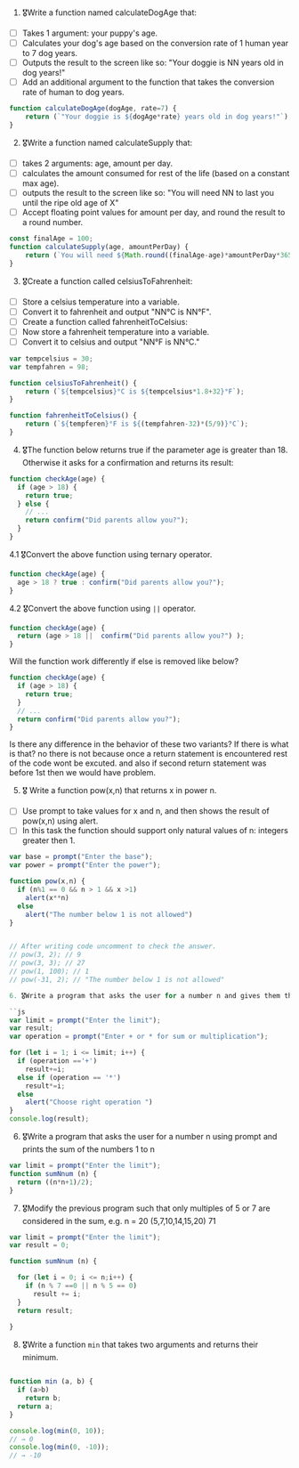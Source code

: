 1. 🎖Write a function named calculateDogAge that:
  * [ ] Takes 1 argument: your puppy's age.
  * [ ] Calculates your dog's age based on the conversion rate of 1 human year to 7 dog years.
  * [ ] Outputs the result to the screen like so: "Your doggie is NN years old in dog years!"
  * [ ] Add an additional argument to the function that takes the conversion rate of human to dog years.

```js
function calculateDogAge(dogAge, rate=7) {
	return (`"Your doggie is ${dogAge*rate} years old in dog years!"`);
}
```
2. 🎖Write a function named calculateSupply that:
  * [ ] takes 2 arguments: age, amount per day.
  * [ ] calculates the amount consumed for rest of the life (based on a constant max age).
  * [ ] outputs the result to the screen like so: "You will need NN to last you until the ripe old age of X"
  * [ ] Accept floating point values for amount per day, and round the result to a round number.

```js
const finalAge = 100;
function calculateSupply(age, amountPerDay) {
	return (`You will need ${Math.round((finalAge-age)*amountPerDay*365)} to last you until the ripe old age of ${finalAge}`);
}

```
3. 🎖Create a function called celsiusToFahrenheit:
  * [ ] Store a celsius temperature into a variable.
  * [ ] Convert it to fahrenheit and output "NN°C is NN°F".
  * [ ] Create a function called fahrenheitToCelsius:
  * [ ] Now store a fahrenheit temperature into a variable.
  * [ ] Convert it to celsius and output "NN°F is NN°C."

```js
var tempcelsius = 30;
var tempfahren = 98;

function celsiusToFahrenheit() {
	return (`${tempcelsius}°C is ${tempcelsius*1.8+32}°F`);
}

function fahrenheitToCelsius() {
	return (`${tempferen}°F is ${(tempfahren-32)*(5/9)}°C`);
}
```
4. 🎖The function below returns true if the parameter age is greater than 18. Otherwise it asks for a confirmation and returns its result:

```js
function checkAge(age) {
  if (age > 18) {
    return true;
  } else {
    // ...
    return confirm("Did parents allow you?");
  }
}
```
  4.1 🎖Convert the above function using ternary operator.
  ```js
  function checkAge(age) {
    age > 18 ? true : confirm("Did parents allow you?");
  }
  ```

  4.2 🎖Convert the above function using `||` operator.
  ```js
  function checkAge(age) {
    return (age > 18 ||  confirm("Did parents allow you?") );
  }
  ```
Will the function work differently if else is removed like below?

```js
function checkAge(age) {
  if (age > 18) {
    return true;
  }
  // ...
  return confirm("Did parents allow you?");
}
```
Is there any difference in the behavior of these two variants? If there is what is that?
no there is not because once a return statement is encountered rest of the code wont be excuted. and also if
second return statement was before 1st then we would have problem.


5. 🎖 Write a function pow(x,n) that returns x in power n.

  * [ ] Use prompt to take values for x and n, and then shows the result of pow(x,n) using alert.
  * [ ] In this task the function should support only natural values of n: integers greater then 1.

```js
var base = prompt("Enter the base");
var power = prompt("Enter the power");

function pow(x,n) {
  if (n%1 == 0 && n > 1 && x >1)
    alert(x**n)
  else 
    alert("The number below 1 is not allowed")
}


// After writing code uncomment to check the answer.
// pow(3, 2); // 9
// pow(3, 3); // 27
// pow(1, 100); // 1
// pow(-31, 2); // "The number below 1 is not allowed"

6. 🎖Write a program that asks the user for a number n and gives them the possibility to choose between computing the sum and computing the product of 1,…,n. Return the result accordingly.

``js
var limit = prompt("Enter the limit");
var result;
var operation = prompt("Enter + or * for sum or multiplication");

for (let i = 1; i <= limit; i++) {
  if (operation =='+')
    result+=i;
  else if (operation == '*')
    result*=i;
  else
    alert("Choose right operation ")
}
console.log(result);

```
6. 🎖Write a program that asks the user for a number n using prompt and prints the sum of the numbers 1 to n

```js
var limit = prompt("Enter the limit");
function sumNnum (n) {
  return ((n*n+1)/2);
}
```
7. 🎖Modify the previous program such that only multiples of 5 or 7 are considered in the sum, e.g. n = 20 (5,7,10,14,15,20) 71

```js
var limit = prompt("Enter the limit");
var result = 0;

function sumNnum (n) {

  for (let i = 0; i <= n;i++) {
    if (n % 7 ==0 || n % 5 == 0)
      result += i;
  }
  return result;
  
}
```

8. 🎖Write a function `min` that takes two arguments and returns their minimum.

```js

function min (a, b) {
  if (a>b)
    return b;
  return a;
}

console.log(min(0, 10));
// → 0
console.log(min(0, -10));
// → -10
```